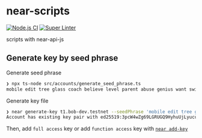# near-scripts

[![Node.js CI](https://github.com/Akagi201/near-scripts/actions/workflows/ci.yml/badge.svg)](https://github.com/Akagi201/near-scripts/actions/workflows/ci.yml) [![Super Linter](https://github.com/Akagi201/near-scripts/actions/workflows/super_linter.yml/badge.svg)](https://github.com/Akagi201/near-scripts/actions/workflows/super_linter.yml)

scripts with near-api-js

## Generate key by seed phrase

Generate seed phrase

```sh
❯ npx ts-node src/accounts/generate_seed_phrase.ts
mobile edit tree glass coach believe level parent abuse genius want swift
```

Generate key file

```sh
❯ near generate-key t1.bob-dev.testnet --seedPhrase 'mobile edit tree glass coach believe level parent abuse genius want swift'
Account has existing key pair with ed25519:3pcW4wZg69LGRUGQ9HyhuUjLyucu6CHyLiUFf962HBAX public key
```

Then, add `full access` key or add `function access` key with [`near add-key`](https://github.com/near/near-cli#near-add-key)
